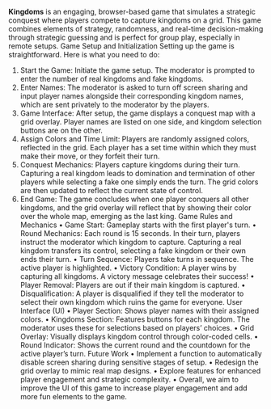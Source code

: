 **Kingdoms**
is an engaging, browser-based game that simulates a strategic conquest where players compete to capture kingdoms on a grid. This game combines elements of strategy, randomness, and real-time decision-making through strategic guessing and is perfect for group play, especially in remote setups.
Game Setup and Initialization
Setting up the game is straightforward. Here is what you need to do:
1.	Start the Game: Initiate the game setup. The moderator is prompted to enter the number of real kingdoms and fake kingdoms.
2.	Enter Names: The moderator is asked to turn off screen sharing and input player names alongside their corresponding kingdom names, which are sent privately to the moderator by the players.
3.	Game Interface: After setup, the game displays a conquest map with a grid overlay. Player names are listed on one side, and kingdom selection buttons are on the other.
4.	Assign Colors and Time Limit: Players are randomly assigned colors, reflected in the grid. Each player has a set time within which they must make their move, or they forfeit their turn.
5.	Conquest Mechanics: Players capture kingdoms during their turn. Capturing a real kingdom leads to domination and termination of other players while selecting a fake one simply ends the turn. The grid colors are then updated to reflect the current state of control.
6.	End Game: The game concludes when one player conquers all other kingdoms, and the grid overlay will reflect that by showing their color over the whole map, emerging as the last king.
Game Rules and Mechanics
•	Game Start: Gameplay starts with the first player's turn.
•	Round Mechanics: Each round is 15 seconds. In their turn, players instruct the moderator which kingdom to capture. Capturing a real kingdom transfers its control, selecting a fake kingdom or their own ends their turn.
•	Turn Sequence: Players take turns in sequence. The active player is highlighted.
•	Victory Condition: A player wins by capturing all kingdoms. A victory message celebrates their success!
•	Player Removal: Players are out if their main kingdom is captured.
•	Disqualification: A player is disqualified if they tell the moderator to select their own kingdom which ruins the game for everyone.
User Interface (UI)
•	Player Section: Shows player names with their assigned colors.
•	Kingdoms Section: Features buttons for each kingdom. The moderator uses these for selections based on players’ choices.
•	Grid Overlay: Visually displays kingdom control through color-coded cells.
•	Round Indicator: Shows the current round and the countdown for the active player’s turn.
Future Work
•	Implement a function to automatically disable screen sharing during sensitive stages of setup.
•	Redesign the grid overlay to mimic real map designs.
•	Explore features for enhanced player engagement and strategic complexity.
•	Overall, we aim to improve the UI of this game to increase player engagement and add more fun elements to the game.

